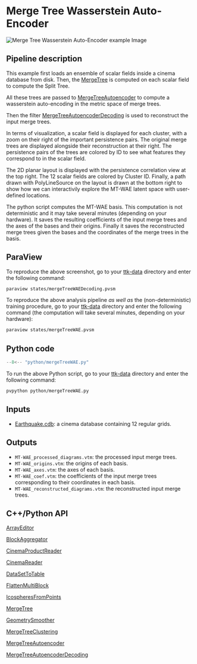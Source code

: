 # Merge Tree Wasserstein Auto-Encoder

![Merge Tree Wasserstein Auto-Encoder example Image](https://topology-tool-kit.github.io/img/gallery/mergeTreeWAE.jpg)


## Pipeline description
This example first loads an ensemble of scalar fields inside a cinema database from disk.
Then, the [MergeTree](https://topology-tool-kit.github.io/doc/html/classttkMergeTree.html) is computed on each scalar field to compute the Split Tree.

All these trees are passed to [MergeTreeAutoencoder](https://topology-tool-kit.github.io/doc/html/classttkMergeTreeAutoencoder.html) to compute a wasserstein auto-encoding in the metric space of merge trees. 

Then the filter [MergeTreeAutoencoderDecoding](https://topology-tool-kit.github.io/doc/html/classttkMergeTreeAutoencoderDecoding.html) is used to reconstruct the input merge trees. 

In terms of visualization, a scalar field is displayed for each cluster, with a zoom on their right of the important persistence pairs. The original merge trees are displayed alongside their reconstruction at their right. The persistence pairs of the trees are colored by ID to see what features they correspond to in the scalar field.

The 2D planar layout is displayed with the persistence correlation view at the top right. The 12 scalar fields are colored by Cluster ID. Finally, a path drawn with PolyLineSource on the layout is drawn at the bottom right to show how we can interactivily explore the MT-WAE latent space with user-defined locations.

The python script computes the MT-WAE basis. This computation is not deterministic and it may take several minutes (depending on your hardware). It saves the resulting coefficients of the input merge trees and the axes of the bases and their origins. Finally it saves the reconstructed merge trees given the bases and the coordinates of the merge trees in the basis.

## ParaView
To reproduce the above screenshot, go to your [ttk-data](https://github.com/topology-tool-kit/ttk-data) directory and enter the following command:
``` bash
paraview states/mergeTreeWAEDecoding.pvsm
```

To reproduce the above analysis pipeline *as well as* the (non-deterministic) training procedure, go to your [ttk-data](https://github.com/topology-tool-kit/ttk-data) directory and enter the following command (the computation will take several minutes, depending on your hardware):
``` bash
paraview states/mergeTreeWAE.pvsm
```

## Python code

``` python  linenums="1"
--8<-- "python/mergeTreeWAE.py"
```

To run the above Python script, go to your [ttk-data](https://github.com/topology-tool-kit/ttk-data) directory and enter the following command:
``` bash
pvpython python/mergeTreeWAE.py
```

## Inputs
- [Earthquake.cdb](https://github.com/topology-tool-kit/ttk-data/tree/dev/Earthquake.cdb): a cinema database containing 12 regular grids.

## Outputs
-  `MT-WAE_processed_diagrams.vtm`: the processed input merge trees.
-  `MT-WAE_origins.vtm`: the origins of each basis.
-  `MT-WAE_axes.vtm`: the axes of each basis.
-  `MT-WAE_coef.vtm`: the coefficients of the input merge trees corresponding to their coordinates in each basis.
-  `MT-WAE_reconstructed_diagrams.vtm`: the reconstructed input merge trees.


## C++/Python API
[ArrayEditor](https://topology-tool-kit.github.io/doc/html/classttkArrayEditor.html)

[BlockAggregator](https://topology-tool-kit.github.io/doc/html/classttkBlockAggregator.html)

[CinemaProductReader](https://topology-tool-kit.github.io/doc/html/classttkCinemaProductReader.html)

[CinemaReader](https://topology-tool-kit.github.io/doc/html/classttkCinemaReader.html)

[DataSetToTable](https://topology-tool-kit.github.io/doc/html/classttkDataSetToTable.html)

[FlattenMultiBlock](https://topology-tool-kit.github.io/doc/html/classttkFlattenMultiBlock.html)

[IcospheresFromPoints](https://topology-tool-kit.github.io/doc/html/classttkIcospheresFromPoints.html)

[MergeTree](https://topology-tool-kit.github.io/doc/html/classttkMergeTree.html)

[GeometrySmoother](https://topology-tool-kit.github.io/doc/html/classttkGeometrySmoother.html)

[MergeTreeClustering](https://topology-tool-kit.github.io/doc/html/classttkMergeTreeClustering.html)

[MergeTreeAutoencoder](https://topology-tool-kit.github.io/doc/html/classttkMergeTreeAutoencoder.html)

[MergeTreeAutoencoderDecoding](https://topology-tool-kit.github.io/doc/html/classttkMergeTreeAutoencoderDecoding.html)
